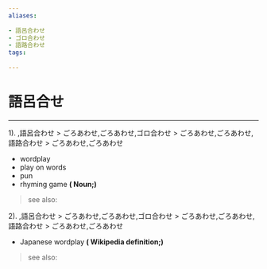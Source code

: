 ```yaml
---
aliases:
    
- 語呂合わせ
- ゴロ合わせ
- 語路合わせ
tags:
    
---
```


# 語呂合せ
---
1).
,語呂合わせ > ごろあわせ,ごろあわせ,ゴロ合わせ > ごろあわせ,ごろあわせ,語路合わせ > ごろあわせ,ごろあわせ

- wordplay
- play on words
- pun
- rhyming game
**( Noun;)**
> see also: 
            
2).
,語呂合わせ > ごろあわせ,ごろあわせ,ゴロ合わせ > ごろあわせ,ごろあわせ,語路合わせ > ごろあわせ,ごろあわせ

- Japanese wordplay
**( Wikipedia definition;)**
> see also: 
            